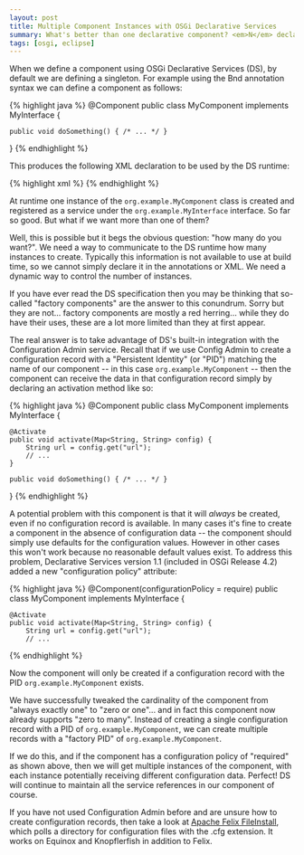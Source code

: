 ```yaml
---
layout: post
title: Multiple Component Instances with OSGi Declarative Services
summary: What's better than one declarative component? <em>N</em> declarative components!
tags: [osgi, eclipse]
---
```


When we define a component using OSGi Declarative Services (DS), by default we are defining a singleton. For example using the Bnd annotation syntax we can define a component as follows:

{% highlight java %}
@Component
public class MyComponent implements MyInterface {
	
	public void doSomething() { /* ... */ }
	
}
{% endhighlight %}

This produces the following XML declaration to be used by the DS runtime:

{% highlight xml %}
<component name='org.example.MyComponent'>
	<implementation class='org.example.MyComponent'/>
	<service>
		<provide interface='org.example.MyInterface'/>
	</service>
</component>
{% endhighlight %}

At runtime one instance of the `org.example.MyComponent` class is created and registered as a service under the `org.example.MyInterface` interface. So far so good. But what if we want more than one of them?

Well, this is possible but it begs the obvious question: "how many do you want?". We need a way to communicate to the DS runtime how many instances to create. Typically this information is not available to use at build time, so we cannot simply declare it in the annotations or XML. We need a dynamic way to control the number of instances.

If you have ever read the DS specification then you may be thinking that so-called "factory components" are the answer to this conundrum. Sorry but they are not... factory components are mostly a red herring... while they do have their uses, these are a lot more limited than they at first appear.

The real answer is to take advantage of DS's built-in integration with the Configuration Admin service. Recall that if we use Config Admin to create a configuration record with a "Persistent Identity" (or "PID") matching the name of our component -- in this case `org.example.MyComponent` -- then the component can receive the data in that configuration record simply by declaring an activation method like so:

{% highlight java %}
@Component
public class MyComponent implements MyInterface {

    @Activate
    public void activate(Map<String, String> config) {
        String url = config.get("url");
        // ...
    }

    public void doSomething() { /* ... */ }

}
{% endhighlight %}

A potential problem with this component is that it will *always* be created, even if no configuration record is available. In many cases it's fine to create a component in the absence of configuration data -- the component should simply use defaults for the configuration values. However in other cases this won't work because no reasonable default values exist. To address this problem, Declarative Services version 1.1 (included in OSGi Release 4.2) added a new "configuration policy" attribute:

{% highlight java %}
@Component(configurationPolicy = require)
public class MyComponent implements MyInterface {

    @Activate
    public void activate(Map<String, String> config) {
        String url = config.get("url");
        // ...

{% endhighlight %}

Now the component will only be created if a configuration record with the PID `org.example.MyComponent` exists.

We have successfully tweaked the cardinality of the component from "always exactly one" to "zero or one"... and in fact this component now already supports "zero to many". Instead of creating a single configuration record with a PID of `org.example.MyComponent`, we can create multiple records with a "factory PID" of `org.example.MyComponent`.

If we do this, and if the component has a configuration policy of "required" as shown above, then we will get multiple instances of the component, with each instance potentially receiving different configuration data. Perfect! DS will continue to maintain all the service references in our component of course.

If you have not used Configuration Admin before and are unsure how to create configuration records, then take a look at <a href="http://felix.apache.org/site/apache-felix-file-install.html">Apache Felix FileInstall</a>, which polls a directory for configuration files with the .cfg extension. It works on Equinox and Knopflerfish in addition to Felix.
